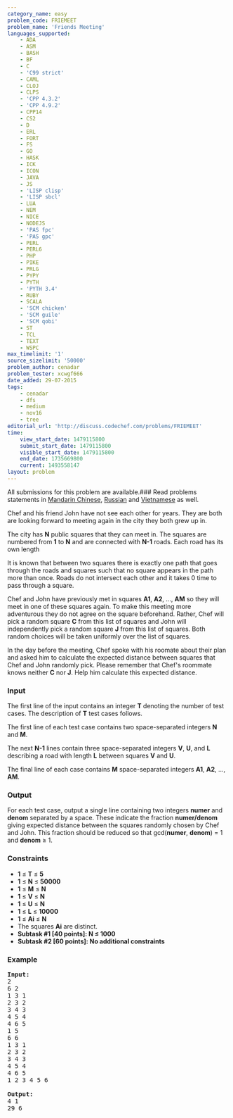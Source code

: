```yaml
---
category_name: easy
problem_code: FRIEMEET
problem_name: 'Friends Meeting'
languages_supported:
    - ADA
    - ASM
    - BASH
    - BF
    - C
    - 'C99 strict'
    - CAML
    - CLOJ
    - CLPS
    - 'CPP 4.3.2'
    - 'CPP 4.9.2'
    - CPP14
    - CS2
    - D
    - ERL
    - FORT
    - FS
    - GO
    - HASK
    - ICK
    - ICON
    - JAVA
    - JS
    - 'LISP clisp'
    - 'LISP sbcl'
    - LUA
    - NEM
    - NICE
    - NODEJS
    - 'PAS fpc'
    - 'PAS gpc'
    - PERL
    - PERL6
    - PHP
    - PIKE
    - PRLG
    - PYPY
    - PYTH
    - 'PYTH 3.4'
    - RUBY
    - SCALA
    - 'SCM chicken'
    - 'SCM guile'
    - 'SCM qobi'
    - ST
    - TCL
    - TEXT
    - WSPC
max_timelimit: '1'
source_sizelimit: '50000'
problem_author: cenadar
problem_tester: xcwgf666
date_added: 29-07-2015
tags:
    - cenadar
    - dfs
    - medium
    - nov16
    - tree
editorial_url: 'http://discuss.codechef.com/problems/FRIEMEET'
time:
    view_start_date: 1479115800
    submit_start_date: 1479115800
    visible_start_date: 1479115800
    end_date: 1735669800
    current: 1493558147
layout: problem
---
```

All submissions for this problem are available.###  Read problems statements in [Mandarin Chinese](http://www.codechef.com/download/translated/NOV16/mandarin/FRIEMEET.pdf), [Russian](http://www.codechef.com/download/translated/NOV16/russian/FRIEMEET.pdf) and [Vietnamese](http://www.codechef.com/download/translated/NOV16/vietnamese/FRIEMEET.pdf) as well.

Chef and his friend John have not see each other for years. They are both are looking forward to meeting again in the city they both grew up in.

The city has **N** public squares that they can meet in. The squares are numbered from **1** to **N** and are connected with **N-1** roads. Each road has its own length

It is known that between two squares there is exactly one path that goes through the roads and squares such that no square appears in the path more than once. Roads do not intersect each other and it takes 0 time to pass through a square.

Chef and John have previously met in squares **A1**, **A2**, ..., **AM** so they will meet in one of these squares again. To make this meeting more adventurous they do not agree on the square beforehand. Rather, Chef will pick a random square **C** from this list of squares and John will independently pick a random square **J** from this list of squares. Both random choices will be taken uniformly over the list of squares.

In the day before the meeting, Chef spoke with his roomate about their plan and asked him to calculate the expected distance between squares that Chef and John randomly pick. Please remember that Chef's roommate knows neither **C** nor **J**. Help him calculate this expected distance.

### Input

The first line of the input contains an integer **T** denoting the number of test cases. The description of **T** test cases follows.

The first line of each test case contains two space-separated integers **N** and **M**.

The next **N-1** lines contain three space-separated integers **V**, **U**, and **L** describing a road with length **L** between squares **V** and **U**.

The final line of each case contains **M** space-separated integers **A1**, **A2**, ..., **AM**.

### Output

For each test case, output a single line containing two integers **numer** and **denom** separated by a space. These indicate the fraction **numer/denom** giving expected distance between the squares randomly chosen by Chef and John. This fraction should be reduced so that gcd(**numer**, **denom**) = 1 and **denom** ≥ 1.

### Constraints

- **1** ≤ **T** ≤ **5**
- **1** ≤ **N** ≤ **50000**
- **1** ≤ **M** ≤ **N**
- **1** ≤ **V** ≤ **N**
- **1** ≤ **U** ≤ **N**
- **1** ≤ **L** ≤ **10000**
- **1** ≤ **Ai** ≤ **N**
- The squares **Ai** are distinct.
- **Subtask #1 \[40 points\]: N ≤ 1000**
- **Subtask #2 \[60 points\]: No additional constraints**

### Example

<pre><b>Input:</b>
<tt>2
6 2
1 3 1
2 3 2
3 4 3
4 5 4
4 6 5
1 5
6 6
1 3 1
2 3 2
3 4 3
4 5 4
4 6 5
1 2 3 4 5 6</tt>

<b>Output:</b>
<tt>4 1
29 6</tt>

</pre>